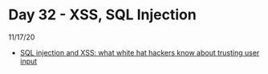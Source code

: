 # Day 32 - XSS, SQL Injection
11/17/20

* [SQL injection and XSS: what white hat hackers know about trusting user input](https://www.freecodecamp.org/news/sql-injection-and-xss-what-white-hat-hackers-know-about-trusting-user-input/)


